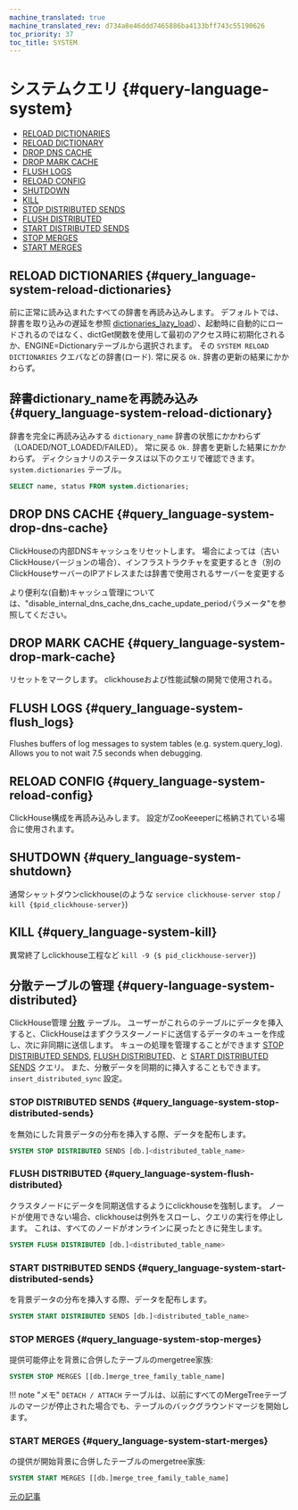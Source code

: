 ```yaml
---
machine_translated: true
machine_translated_rev: d734a8e46ddd7465886ba4133bff743c55190626
toc_priority: 37
toc_title: SYSTEM
---
```


# システムクエリ {#query-language-system}

-   [RELOAD DICTIONARIES](#query_language-system-reload-dictionaries)
-   [RELOAD DICTIONARY](#query_language-system-reload-dictionary)
-   [DROP DNS CACHE](#query_language-system-drop-dns-cache)
-   [DROP MARK CACHE](#query_language-system-drop-mark-cache)
-   [FLUSH LOGS](#query_language-system-flush_logs)
-   [RELOAD CONFIG](#query_language-system-reload-config)
-   [SHUTDOWN](#query_language-system-shutdown)
-   [KILL](#query_language-system-kill)
-   [STOP DISTRIBUTED SENDS](#query_language-system-stop-distributed-sends)
-   [FLUSH DISTRIBUTED](#query_language-system-flush-distributed)
-   [START DISTRIBUTED SENDS](#query_language-system-start-distributed-sends)
-   [STOP MERGES](#query_language-system-stop-merges)
-   [START MERGES](#query_language-system-start-merges)

## RELOAD DICTIONARIES {#query_language-system-reload-dictionaries}

前に正常に読み込まれたすべての辞書を再読み込みします。
デフォルトでは、辞書を取り込みの遅延を参照 [dictionaries\_lazy\_load](../../operations/server_configuration_parameters/settings.md#server_configuration_parameters-dictionaries_lazy_load)）、起動時に自動的にロードされるのではなく、dictGet関数を使用して最初のアクセス時に初期化されるか、ENGINE=Dictionaryテーブルから選択されます。 その `SYSTEM RELOAD DICTIONARIES` クエバなどの辞書(ロード).
常に戻る `Ok.` 辞書の更新の結果にかかわらず。

## 辞書dictionary\_nameを再読み込み {#query_language-system-reload-dictionary}

辞書を完全に再読み込みする `dictionary_name` 辞書の状態にかかわらず（LOADED/NOT\_LOADED/FAILED）。
常に戻る `Ok.` 辞書を更新した結果にかかわらず。
ディクショナリのステータスは以下のクエリで確認できます。 `system.dictionaries` テーブル。

``` sql
SELECT name, status FROM system.dictionaries;
```

## DROP DNS CACHE {#query_language-system-drop-dns-cache}

ClickHouseの内部DNSキャッシュをリセットします。 場合によっては（古いClickHouseバージョンの場合）、インフラストラクチャを変更するとき（別のClickHouseサーバーのIPアドレスまたは辞書で使用されるサーバーを変更する

より便利な(自動)キャッシュ管理については、"disable\_internal\_dns\_cache,dns\_cache\_update\_periodパラメータ"を参照してください。

## DROP MARK CACHE {#query_language-system-drop-mark-cache}

リセットをマークします。 clickhouseおよび性能試験の開発で使用される。

## FLUSH LOGS {#query_language-system-flush_logs}

Flushes buffers of log messages to system tables (e.g. system.query\_log). Allows you to not wait 7.5 seconds when debugging.

## RELOAD CONFIG {#query_language-system-reload-config}

ClickHouse構成を再読み込みします。 設定がZooKeeeperに格納されている場合に使用されます。

## SHUTDOWN {#query_language-system-shutdown}

通常シャットダウンclickhouse(のような `service clickhouse-server stop` / `kill {$pid_clickhouse-server}`)

## KILL {#query_language-system-kill}

異常終了しclickhouse工程など `kill -9 {$ pid_clickhouse-server}`)

## 分散テーブルの管理 {#query-language-system-distributed}

ClickHouse管理 [分散](../../engines/table_engines/special/distributed.md) テーブル。 ユーザーがこれらのテーブルにデータを挿入すると、ClickHouseはまずクラスターノードに送信するデータのキューを作成し、次に非同期に送信します。 キューの処理を管理することができます [STOP DISTRIBUTED SENDS](#query_language-system-stop-distributed-sends), [FLUSH DISTRIBUTED](#query_language-system-flush-distributed)、と [START DISTRIBUTED SENDS](#query_language-system-start-distributed-sends) クエリ。 また、分散データを同期的に挿入することもできます。 `insert_distributed_sync` 設定。

### STOP DISTRIBUTED SENDS {#query_language-system-stop-distributed-sends}

を無効にした背景データの分布を挿入する際、データを配布します。

``` sql
SYSTEM STOP DISTRIBUTED SENDS [db.]<distributed_table_name>
```

### FLUSH DISTRIBUTED {#query_language-system-flush-distributed}

クラスタノードにデータを同期送信するようにclickhouseを強制します。 ノードが使用できない場合、clickhouseは例外をスローし、クエリの実行を停止します。 これは、すべてのノードがオンラインに戻ったときに発生します。

``` sql
SYSTEM FLUSH DISTRIBUTED [db.]<distributed_table_name>
```

### START DISTRIBUTED SENDS {#query_language-system-start-distributed-sends}

を背景データの分布を挿入する際、データを配布します。

``` sql
SYSTEM START DISTRIBUTED SENDS [db.]<distributed_table_name>
```

### STOP MERGES {#query_language-system-stop-merges}

提供可能停止を背景に合併したテーブルのmergetree家族:

``` sql
SYSTEM STOP MERGES [[db.]merge_tree_family_table_name]
```

!!! note "メモ"
    `DETACH / ATTACH` テーブルは、以前にすべてのMergeTreeテーブルのマージが停止された場合でも、テーブルのバックグラウンドマージを開始します。

### START MERGES {#query_language-system-start-merges}

の提供が開始背景に合併したテーブルのmergetree家族:

``` sql
SYSTEM START MERGES [[db.]merge_tree_family_table_name]
```

[元の記事](https://clickhouse.tech/docs/en/query_language/system/) <!--hide-->
